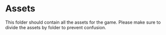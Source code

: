 # Assets

This folder should contain all the assets for the game. Please make sure to divide the assets by folder to prevent confusion.
